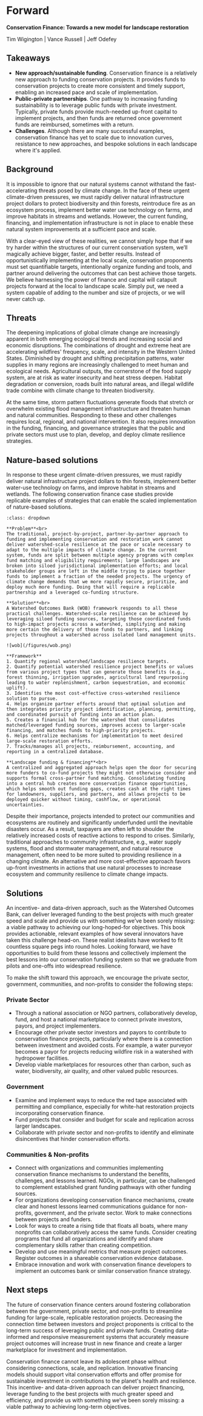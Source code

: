 # Forward
**Conservation Finance: Towards a new model for landscape restoration**

Tim Wigington | Vance Russell | Jeff Odefey


## Takeaways

- **New approach/sustainable funding**. Conservation finance is a relatively new approach to funding conservation projects. It provides funds to conservation projects to create more consistent and timely support, enabling an increased pace and scale of implementation.
- **Public-private partnerships**. One pathway to increasing funding sustainability is to leverage public funds with private investment. Typically, private funds provide much-needed up-front capital to implement projects, and then funds are returned once government funds are reimbursed, sometimes with a return.
- **Challenges**. Although there are many successful examples, conservation finance has yet to scale due to innovation curves, resistance to new approaches, and bespoke solutions in each landscape where it's applied.

## Background
It is impossible to ignore that our natural systems cannot withstand the fast-accelerating threats posed by climate change. In the face of these urgent climate-driven pressures, we must rapidly deliver natural infrastructure project dollars to protect biodiversity and thin forests, reintroduce fire as an ecosystem process, implement better water use technology on farms, and improve habitats in streams and wetlands. However, the current funding, financing, and implementation infrastructure is not in place to enable these natural system improvements at a sufficient pace and scale.
 
With a clear-eyed view of these realities, we cannot simply hope that if we try harder within the structures of our current conservation system, we’ll magically achieve bigger, faster, and better results. Instead of opportunistically implementing at the local scale, conservation proponents must set quantifiable targets, intentionally organize funding and tools, and partner around delivering the outcomes that can best achieve those targets. We believe harnessing the power of finance and capital will catapult projects forward at the local to landscape scale. Simply put, we need a system capable of adding to the number and size of projects, or we will never catch up.

## Threats
The deepening implications of global climate change are increasingly apparent in both emerging ecological trends and increasing social and economic disruptions. The combinations of drought and extreme heat are accelerating wildfires' frequency, scale, and intensity in the Western United States. Diminished by drought and shifting precipitation patterns, water supplies in many regions are increasingly challenged to meet human and ecological needs. Agricultural outputs, the cornerstone of the food supply system, are at risk as water insecurity and heat stress deepen. Habitat degradation or conversion, roads built into natural areas, and illegal wildlife trade combine with climate change to threaten biodiversity.

At the same time, storm pattern fluctuations generate floods that stretch or overwhelm existing flood management infrastructure and threaten human and natural communities. Responding to these and other challenges requires local, regional, and national intervention. It also requires innovation in the funding, financing, and governance strategies that the public and private sectors must use to plan, develop, and deploy climate resilience strategies.

## Nature-based solutions
In response to these urgent climate-driven pressures, we must rapidly deliver natural infrastructure project dollars to thin forests, implement better water-use technology on farms, and improve habitat in streams and wetlands. The following conservation finance case studies provide replicable examples of strategies that can enable the scaled implementation of nature-based solutions.

```{admonition} Watershed Outcomes Bank Funding Model
:class: dropdown

**Problem**<br>
The traditional, project-by-project, partner-by-partner approach to funding and implementing conservation and restoration work cannot deliver watershed-scale resilience at the pace or scale necessary to adapt to the multiple impacts of climate change. In the current system, funds are split between multiple agency programs with complex fund matching and eligibility requirements; large landscapes are broken into siloed jurisdictional implementation efforts; and local stakeholder groups are left in the middle trying to piece together funds to implement a fraction of the needed projects. The urgency of climate change demands that we more rapidly secure, prioritize, and deploy much more funding. Doing that will require a replicable partnership and a leveraged co-funding structure.

**Solution**<br>
A Watershed Outcomes Bank (WOB) framework responds to all these practical challenges. Watershed-scale resilience can be achieved by leveraging siloed funding sources, targeting those coordinated funds to high-impact projects across a watershed, simplifying and making more certain the delivery of those funds to partners, and linking projects throughout a watershed across isolated land management units.

![wob](/figures/wob.png)

**Framework**
1. Quantify regional watershed/landscape resilience targets.
2. Quantify potential watershed resilience project benefits or values from various project types that can generate those benefits (e.g., forest thinning, irrigation upgrades, agricultural land repurposing leading to water replenishment, carbon sequestration, and economic uplift).
3. Identifies the most cost-effective cross-watershed resilience solution to pursue.
4. Helps organize partner efforts around that optimal solution and then integrates priority project identification, planning, permitting, and coordinated pursuit of funding into an action plan.
5. Creates a financial hub for the watershed that consolidates matched/leveraged funding sources, improves access to larger-scale financing, and matches funds to high-priority projects.
6. Helps centralize mechanisms for implementation to meet desired large-scale restoration efforts.
7. Tracks/manages all projects, reimbursement, accounting, and reporting in a centralized database.

**Landscape funding & financing**<br>
A centralized and aggregated approach helps open the door for securing more funders to co-fund projects they might not otherwise consider and supports formal cross-partner fund matching. Consolidating funding into a central hub creates more conservation finance opportunities, which helps smooth out funding gaps, creates cash at the right times for landowners, suppliers, and partners, and allows projects to be deployed quicker without timing, cashflow, or operational uncertainties. 
```

Despite their importance, projects intended to protect our communities and ecosystems are routinely and significantly underfunded until the inevitable disasters occur. As a result, taxpayers are often left to shoulder the relatively increased costs of reactive actions to respond to crises. Similarly, traditional approaches to community infrastructure, e.g., water supply systems, flood and stormwater management, and natural resource management, often need to be more suited to providing resilience in a changing climate. An alternative and more cost-effective approach favors up-front investments in actions that use natural processes to increase ecosystem and community resilience to climate change impacts.

## Solutions
An incentive- and data-driven approach, such as the Watershed Outcomes Bank, can deliver leveraged funding to the best projects with much greater speed and scale and provide us with something we’ve been sorely missing: a viable pathway to achieving our long-hoped-for objectives. This book provides actionable, relevant examples of how several innovators have taken this challenge head-on. These realist idealists have worked to fit countless square pegs into round holes. Looking forward, we have opportunities to build from these lessons and collectively implement the best lessons into our conservation funding system so that we graduate from pilots and one-offs into widespread resilience.

To make the shift toward this approach, we encourage the private sector, government, communities, and non-profits to consider the following steps:

### Private Sector
- Through a national association or NGO partners, collaboratively develop, fund, and host a national marketplace to connect private investors, payors, and project implementers.
- Encourage other private sector investors and payors to contribute to conservation finance projects, particularly where there is a connection between investment and avoided costs. For example, a water purveyor becomes a payor for projects reducing wildfire risk in a watershed with hydropower facilities.
- Develop viable marketplaces for resources other than carbon, such as water, biodiversity, air quality, and other valued public resources.

### Government
- Examine and implement ways to reduce the red tape associated with permitting and compliance, especially for white-hat restoration projects incorporating conservation finance.
- Fund projects that consider and budget for scale and replication across larger landscapes.
- Collaborate with private sector and non-profits to identify and eliminate disincentives that hinder conservation efforts.

### Communities & Non-profits
- Connect with organizations and communities implementing conservation finance mechanisms to understand the benefits, challenges, and lessons learned. NGOs, in particular, can be challenged to complement established grant funding pathways with other funding sources.
- For organizations developing conservation finance mechanisms, create clear and honest lessons learned communications guidance for non-profits, government, and the private sector. Work to make connections between projects and funders.
- Look for ways to create a rising tide that floats all boats, where many nonprofits can collaboratively access the same funds. Consider creating programs that fund all organizations and identify and share complementary skills rather than creating competition.
- Develop and use meaningful metrics that measure project outcomes. Register outcomes in a shareable conservation evidence database.
- Embrace innovation and work with conservation finance developers to implement an outcomes bank or similar conservation finance strategy.

## Next steps
The future of conservation finance centers around fostering collaboration between the government, private sector, and non-profits to streamline funding for large-scale, replicable restoration projects. Decreasing the connection time between investors and project proponents is critical to the long-term success of leveraging public and private funds. Creating data-informed and responsive measurement systems that accurately measure project outcomes will increase trust in new finance and create a larger marketplace for investment and implementation.

Conservation finance cannot leave its adolescent phase without considering connections, scale, and replication. Innovative financing models should support vital conservation efforts and offer promise for sustainable investment in contributions to the planet's health and resilience. This incentive- and data-driven approach can deliver project financing, leverage funding to the best projects with much greater speed and efficiency, and provide us with something we’ve been sorely missing: a viable pathway to achieving long-term objectives.
